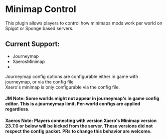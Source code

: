 # Minimap Control
This plugin allows players to control how minimaps mods work per world on Spigot or Sponge based servers.

## Current Support:
- Journeymap
- XaerosMinimap
- 

Journeymap config options are configurable either in game with journeymap, or via the config file  
Xaero's minimap is only configurable via the config file.

#### JM Note: Some worlds might not appear in journeymap's in game config editor. This is a journeymap limit. Per-world configs are applied regardless.
#### Xaeros Note: Players connecting with version Xaero's Minimap version 23.7.0 or below will be kicked from the server. These versions did not respect the config packet. PRs to change this behavior are welcome.

